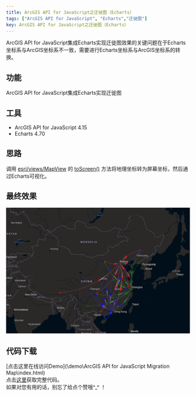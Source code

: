 ```yaml
---
title: ArcGIS API for JavaScript之迁徙图（Echarts）
tags: ["ArcGIS API for JavaScript", "Echarts","迁徙图"]
key: ArcGIS API for JavaScript之迁徙图（Echarts）
---
```

ArcGIS API for JavaScript集成Echarts实现迁徙图效果的关键问题在于Echarts坐标系与ArcGIS坐标系不一致，需要进行Echarts坐标系与ArcGIS坐标系的转换。  
<!--more-->
## 功能  
ArcGIS API for JavaScript集成Echarts实现迁徙图  
## 工具  
* ArcGIS API for JavaScript 4.15  
* Echarts 4.70  

## 思路
调用 [esri/views/MapView](https://developers.arcgis.com/javascript/latest/api-reference/esri-views-MapView.html) 的 [toScreen()](https://developers.arcgis.com/javascript/latest/api-reference/esri-views-MapView.html#toScreen) 方法将地理坐标转为屏幕坐标，然后通过Echarts可视化。
## 最终效果
![Migration_Map](\assets\images\ArcGIS-API-for-JavaScript-migration-map-Echarts\Demo.gif)  
## 代码下载
[点击这里在线访问Demo](\demo\ArcGIS API for JavaScript Migration Map\index.html)  
点击[这里](https://github.com/zhengjie9510/ArcGIS-API-for-JavaScript)获取完整代码。  
如果对您有用的话，别忘了给点个赞哦^_^ ！
